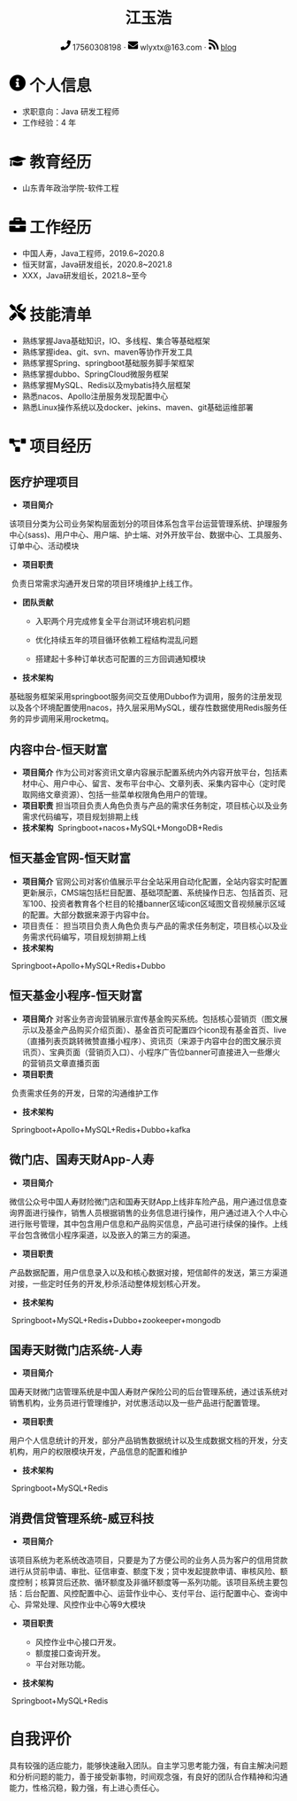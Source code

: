 <center>
     <h1>江玉浩</h1>
     <div>
         <span>
             <img src="assets/phone-solid.svg" width="18px">
             17560308198
         </span>
         ·
         <span>
             <img src="assets/envelope-solid.svg" width="18px">
             wlyxtx@163.com
         </span>
       <!--    ·
         <span>
             <img src="assets/github-brands.svg" width="18px">
             <a href="https://gitee.com/sitekeyho/">sitekeyho</a>
         </span>
			-->
         ·
         <span>
             <img src="assets/rss-solid.svg" width="18px">
             <a href="https://sitekeyho.gitee.io/note-log/#/">blog</a>
         </span>
     </div>
 </center>


 # <img src="assets/info-circle-solid.svg" width="30px"> 个人信息 

 - 求职意向：Java 研发工程师
 - 工作经验：4 年

# <img src="assets/graduation-cap-solid.svg" width="30px"> 教育经历

- 山东青年政治学院-软件工程

# <img src="assets/briefcase-solid.svg" width="30px"> 工作经历

- 中国人寿，Java工程师，2019.6~2020.8
- 恒天财富，Java研发组长，2020.8~2021.8
- XXX，Java研发组长，2021.8~至今
  

# <img src="assets/tools-solid.svg" width="30px"> 技能清单

- 熟练掌握Java基础知识，IO、多线程、集合等基础框架
- 熟练掌握idea、git、svn、maven等协作开发工具
- 熟练掌握Spring、springboot基础服务脚手架框架
- 熟练掌握dubbo、SpringCloud微服务框架
- 熟练掌握MySQL、Redis以及mybatis持久层框架
- 熟悉nacos、Apollo注册服务发现配置中心
- 熟悉Linux操作系统以及docker、jekins、maven、git基础运维部署


# <img src="assets/project-diagram-solid.svg" width="30px"> 项目经历

##  医疗护理项目
- **项目简介**

​        该项目分类为公司业务架构层面划分的项目体系包含平台运营管理系统、护理服务中心(sass)、用户中心、用户端、护士端、对外开放平台、数据中心、工具服务、订单中心、活动模块

- **项目职责**

​        负责日常需求沟通开发日常的项目环境维护上线工作。

- **团队贡献**

    - 入职两个月完成修复全平台测试环境宕机问题

    - 优化持续五年的项目循环依赖工程结构混乱问题
    - 搭建起十多种订单状态可配置的三方回调通知模块

- **技术架构**

​        基础服务框架采用springboot服务间交互使用Dubbo作为调用，服务的注册发现以及各个环境配置使用nacos，持久层采用MySQL，缓存性数据使用Redis服务任务的异步调用采用rocketmq。

## 内容中台-恒天财富

- **项目简介**
​        作为公司对客资讯文章内容展示配置系统内外内容开放平台，包括素材中心、用户中心、留言、发布平台中心、文章列表、采集内容中心（定时爬取网络文章资源）、包括一些菜单权限角色用户的管理。
- **项目职责**
​        担当项目负责人角色负责与产品的需求任务制定，项目核心以及业务需求代码编写，项目规划排期上线
- **技术架构**
​        Springboot+nacos+MySQL+MongoDB+Redis
  
## 恒天基金官网-恒天财富

- **项目简介**
​        官网公司对客价值展示平台全站采用自动化配置，全站内容实时配置更新展示，CMS端包括栏目配置、基础项配置、系统操作日志、包括首页、冠军100、投资者教育各个栏目的轮播banner区域icon区域图文音视频展示区域的配置。大部分数据来源于内容中台。
- 项目责任：
​        担当项目负责人角色负责与产品的需求任务制定，项目核心以及业务需求代码编写，项目规划排期上线
- **技术架构**

​        Springboot+Apollo+MySQL+Redis+Dubbo

## 恒天基金小程序-恒天财富

- **项目简介**
​        对客业务咨询营销展示宣传基金购买系统。包括核心营销页（图文展示以及基金产品购买介绍页面）、基金首页可配置四个icon现有基金首页、live（直播列表页跳转微赞直播小程序）、资讯页（来源于内容中台的图文展示资讯页）、宝典页面（营销页入口）、小程序广告位banner可直接进入一些爆火的营销员文章直播页面
- **项目职责**

​        负责需求任务的开发，日常的沟通维护工作
- **技术架构**

​        Springboot+Apollo+MySQL+Redis+Dubbo+kafka
## 微门店、国寿天财App-人寿
- **项目简介**

​        微信公众号中国人寿财险微门店和国寿天财App上线非车险产品，用户通过信息查询界面进行操作，销售人员根据销售的业务信息进行操作，用户通过进入个人中心进行账号管理，其中包含用户信息和产品购买信息，产品可进行续保的操作。上线平台包含微信小程序渠道，以及嵌入的第三方的渠道。
- **项目职责**

​        产品数据配置，用户信息录入以及和核心数据对接，短信邮件的发送，第三方渠道对接，一些定时任务的开发,秒杀活动整体规划核心开发。
- **技术架构**

​        Springboot+MySQL+Redis+Dubbo+zookeeper+mongodb
## 国寿天财微门店系统-人寿
- **项目简介**

​        国寿天财微门店管理系统是中国人寿财产保险公司的后台管理系统，通过该系统对销售机构，业务员进行管理维护，对优惠活动以及一些产品进行配置管理。
- **项目职责**

​        用户个人信息统计的开发，部分产品销售数据统计以及生成数据文档的开发，分支机构，用户的权限模块开发，产品信息的配置和维护
- **技术架构**

​        Springboot+MySQL+Redis
## 消费信贷管理系统-威豆科技
- **项目简介**

​        该项目系统为老系统改造项目，只要是为了方便公司的业务人员为客户的信用贷款进行从贷前申请、审批、征信审查、额度下发；贷中发起提款申请、审核风险、额度控制；核算贷后还款、循环额度及非循环额度等一系列功能。该项目系统主要包括：后台配置、风控配置中心、运营作业中心、支付平台、运行配置中心、查询中心、异常处理、风控作业中心等9大模块
- **项目职责**

   - 风控作业中心接口开发。
   - 额度接口查询开发。
   - 平台对账功能。
- **技术架构**

​        Springboot+MySQL+Redis

# 自我评价

​        具有较强的适应能力，能够快速融入团队。自主学习思考能力强，有自主解决问题和分析问题的能力，善于接受新事物，时间观念强，有良好的团队合作精神和沟通能力，性格沉稳，毅力强，有上进心责任心。
